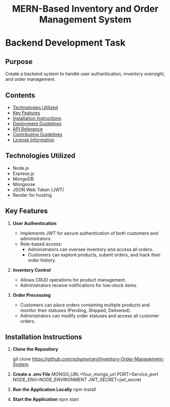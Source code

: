 <h1 align="center">MERN-Based Inventory and Order Management System</h1>

# Backend Development Task

## Purpose
Create a backend system to handle user authentication, inventory oversight, and order management.

## Contents
- [Technologies Utilized](#technologies-utilized)
- [Key Features](#key-features)
- [Installation Instructions](#installation-instructions)
- [Deployment Guidelines](#deployment-guidelines)
- [API Reference](#api-reference)
- [Contributing Guidelines](#contributing-guidelines)
- [License Information](#license-information)

## Technologies Utilized
- Node.js
- Express.js
- MongoDB
- Mongoose
- JSON Web Token (JWT)
- Render for hosting

## Key Features
1. **User Authentication**
   - Implements JWT for secure authentication of both customers and administrators.
   - Role-based access:
     - Administrators can oversee inventory and access all orders.
     - Customers can explore products, submit orders, and track their order history.

2. **Inventory Control**
   - Allows CRUD operations for product management.
   - Administrators receive notifications for low-stock items.

3. **Order Processing**
   - Customers can place orders containing multiple products and monitor their statuses (Pending, Shipped, Delivered).
   - Administrators can modify order statuses and access all customer orders.

## Installation Instructions
1. **Clone the Repository**
  
   git clone https://github.com/sohamvirani/Inventory-Order-Management-System


2. **Create a .env File**
MONGO_URL=Your_mongo_url
PORT=Service_port
NODE_ENV=NODE_ENVIRONMENT
JWT_SECRET=jwt_secret

3. **Run the Application Locally**
   npm install

4. **Start the Application**
   npm start